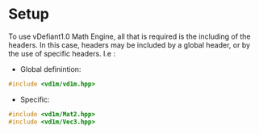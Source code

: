 # Setup
To use vDefiant1.0 Math Engine, all that is required is the including of the headers. In this case, headers may be included by a global header, or by the use of specific headers. I.e :
- Global definintion:
```cpp
#include <vd1m/vd1m.hpp>
```
- Specific:
```cpp
#include <vd1m/Mat2.hpp>
#include <vd1m/Vec3.hpp>
```

